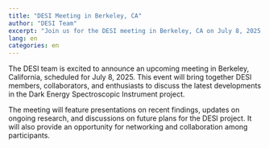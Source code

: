 ```yaml
---
title: "DESI Meeting in Berkeley, CA"
author: "DESI Team"
excerpt: "Join us for the DESI meeting in Berkeley, CA on July 8, 2025. Discuss the latest developments in the DESI project."
lang: en
categories: en
---
```

The DESI team is excited to announce an upcoming meeting in Berkeley, California, scheduled for July 8, 2025. This event will bring together DESI members, collaborators, and enthusiasts to discuss the latest developments in the Dark Energy Spectroscopic Instrument project.

The meeting will feature presentations on recent findings, updates on ongoing research, and discussions on future plans for the DESI project. It will also provide an opportunity for networking and collaboration among participants.